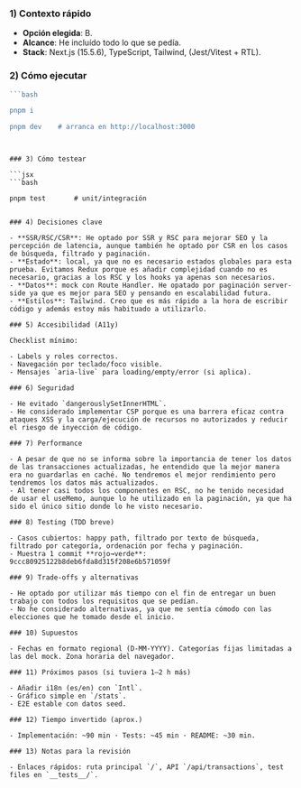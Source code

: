 ### 1) Contexto rápido

- **Opción elegida**: B.
- **Alcance**: He incluído todo lo que se pedía.
- **Stack**: Next.js (15.5.6), TypeScript, Tailwind, (Jest/Vitest + RTL).

### 2) Cómo ejecutar

````jsx
```bash

pnpm i

pnpm dev    # arranca en http://localhost:3000

````

````


### 3) Cómo testear

```jsx
```bash

pnpm test       # unit/integración

````

```

### 4) Decisiones clave

- **SSR/RSC/CSR**: He optado por SSR y RSC para mejorar SEO y la percepción de latencia, aunque también he optado por CSR en los casos de búsqueda, filtrado y paginación.
- **Estado**: local, ya que no es necesario estados globales para esta prueba. Evitamos Redux porque es añadir complejidad cuando no es necesario, gracias a los RSC y los hooks ya apenas son necesarios.
- **Datos**: mock con Route Handler. He opatado por paginación server-side ya que es mejor para SEO y pensando en escalabilidad futura.
- **Estilos**: Tailwind. Creo que es más rápido a la hora de escribir código y además estoy más habituado a utilizarlo.

### 5) Accesibilidad (A11y)

Checklist mínimo:

- Labels y roles correctos.
- Navegación por teclado/foco visible.
- Mensajes `aria-live` para loading/empty/error (si aplica).

### 6) Seguridad

- He evitado `dangerouslySetInnerHTML`.
- He considerado implementar CSP porque es una barrera eficaz contra ataques XSS y la carga/ejecución de recursos no autorizados y reducir el riesgo de inyección de código.

### 7) Performance

- A pesar de que no se informa sobre la importancia de tener los datos de las transacciones actualizadas, he entendido que la mejor manera era no guardarlas en caché. No tendremos el mejor rendimiento pero tendremos los datos más actualizados.
- Al tener casi todos los componentes en RSC, no he tenido necesidad de usar el useMemo, aunque lo he utilizado en la paginación, ya que ha sido el único sitio donde lo he visto necesario.

### 8) Testing (TDD breve)

- Casos cubiertos: happy path, filtrado por texto de búsqueda, filtrado por categoría, ordenación por fecha y paginación.
- Muestra 1 commit **rojo→verde**: 9ccc80925122b8deb6fda8d315f208e6b571059f

### 9) Trade‑offs y alternativas

- He optado por utilizar más tiempo con el fin de entregar un buen trabajo con todos los requisitos que se pedían.
- No he considerado alternativas, ya que me sentía cómodo con las elecciones que he tomado desde el inicio.

### 10) Supuestos

- Fechas en formato regional (D-MM-YYYY). Categorías fijas limitadas a las del mock. Zona horaria del navegador.

### 11) Próximos pasos (si tuviera 1–2 h más)

- Añadir i18n (es/en) con `Intl`.
- Gráfico simple en `/stats`.
- E2E estable con datos seed.

### 12) Tiempo invertido (aprox.)

- Implementación: ~90 min · Tests: ~45 min · README: ~30 min.

### 13) Notas para la revisión

- Enlaces rápidos: ruta principal `/`, API `/api/transactions`, test files en `__tests__/`.
```
